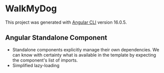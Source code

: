 # WalkMyDog

This project was generated with [Angular CLI](https://github.com/angular/angular-cli) version 16.0.5.

## Angular Standalone Component
- Standalone components explicitly manage their own dependencies. We can know with certainty what is
available in the template by expecting the component's list of imports.
- Simplified lazy-loading
